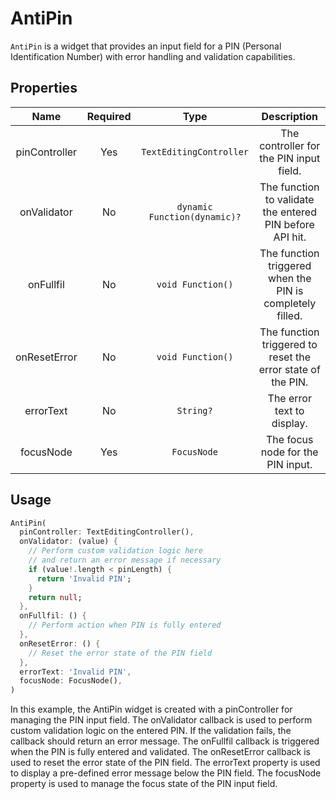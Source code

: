 # AntiPin

`AntiPin` is a widget that provides an input field for a PIN (Personal Identification Number) with error handling and validation capabilities.

## Properties

|     Name      | Required |             Type             |                         Description                         |
| :-----------: | :------: | :--------------------------: | :---------------------------------------------------------: |
| pinController |   Yes    |   `TextEditingController`    |           The controller for the PIN input field.           |
|  onValidator  |    No    | `dynamic Function(dynamic)?` |  The function to validate the entered PIN before API hit.   |
|   onFullfil   |    No    |      `void Function()`       |  The function triggered when the PIN is completely filled.  |
| onResetError  |    No    |      `void Function()`       | The function triggered to reset the error state of the PIN. |
|   errorText   |    No    |          `String?`           |                 The error text to display.                  |
|   focusNode   |   Yes    |         `FocusNode`          |              The focus node for the PIN input.              |

## Usage

```dart
AntiPin(
  pinController: TextEditingController(),
  onValidator: (value) {
    // Perform custom validation logic here
    // and return an error message if necessary
    if (value!.length < pinLength) {
      return 'Invalid PIN';
    }
    return null;
  },
  onFullfil: () {
    // Perform action when PIN is fully entered
  },
  onResetError: () {
    // Reset the error state of the PIN field
  },
  errorText: 'Invalid PIN',
  focusNode: FocusNode(),
)
```

In this example, the AntiPin widget is created with a pinController for managing the PIN input field. The onValidator callback is used to perform custom validation logic on the entered PIN. If the validation fails, the callback should return an error message. The onFullfil callback is triggered when the PIN is fully entered and validated. The onResetError callback is used to reset the error state of the PIN field. The errorText property is used to display a pre-defined error message below the PIN field. The focusNode property is used to manage the focus state of the PIN input field.
